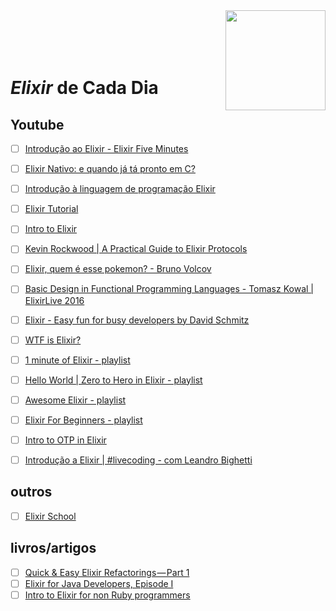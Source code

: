 <img src="https://techsquare.co/wp-content/uploads/2017/08/1481354.png" width="160" align="right">
<br>
<br>
<br>
<br>

# _Elixir_ de Cada Dia


## Youtube

- [ ] [Introdução ao Elixir - Elixir Five Minutes](https://www.youtube.com/watch?v=hAv24yIdyjI)
- [ ] [Elixir Nativo: e quando já tá pronto em C?](https://www.youtube.com/watch?v=ZrBhuP6OrFI)
- [ ] [Introdução à linguagem de programação Elixir](https://www.youtube.com/watch?v=7eYA8c8yABU)
- [ ] [Elixir Tutorial](https://www.youtube.com/watch?v=pBNOavRoNL0)
- [ ] [Intro to Elixir](https://www.youtube.com/watch?v=lly-1UYmnFI)
- [ ] [Kevin Rockwood | A Practical Guide to Elixir Protocols](https://www.youtube.com/watch?v=sJvfCE6PFxY)
- [ ] [Elixir, quem é esse pokemon? - Bruno Volcov](https://www.youtube.com/watch?v=aA-XHI-EYcM)
- [ ] [Basic Design in Functional Programming Languages - Tomasz Kowal | ElixirLive 2016](https://www.youtube.com/watch?v=arYOSYrjC8s)
- [ ] [Elixir - Easy fun for busy developers by David Schmitz](https://www.youtube.com/watch?v=naNN_gJas2A)
- [ ] [WTF is Elixir?](https://www.youtube.com/watch?v=ZDwygVf_LJM)
- [ ] [1 minute of Elixir - playlist](https://www.youtube.com/playlist?list=PLaY7qWIrmqtE0jLlSySWWeG3rqcPLZXXr)
- [ ] [Hello World | Zero to Hero in Elixir - playlist](https://www.youtube.com/playlist?list=PLaY7qWIrmqtFoZLvOvYRZG5hl367UybRp)
- [ ] [Awesome Elixir - playlist](https://www.youtube.com/playlist?list=PLaY7qWIrmqtHfAfucvVAGxGYuTKT_8OZc)
- [ ] [Elixir For Beginners - playlist](https://www.youtube.com/playlist?list=PLei96ZX_m9sW6hZ1SvCE2dP01jbIxWlM0)
- [ ] [Intro to OTP in Elixir](https://www.youtube.com/watch?v=CJT8wPnmjTM)
- [ ] [Introdução a Elixir | #livecoding - com Leandro Bighetti](https://www.youtube.com/watch?v=sReZI1izRZI)


## outros

- [ ] [Elixir School](https://elixirschool.com/pt)


## livros/artigos

- [ ] [Quick & Easy Elixir Refactorings — Part 1](https://medium.com/@efexen/quick-easy-elixir-refactorings-part-1-17376e9c455a)
- [ ] [Elixir for Java Developers, Episode I](https://medium.com/skyhub-labs/elixir-for-java-developers-episode-i-66b65c862652)
- [ ] [Intro to Elixir for non Ruby programmers](https://ryanwinchester.ca/posts/intro-to-elixir-for-non-ruby-programmers)